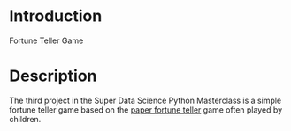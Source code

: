# Introduction 
Fortune Teller Game

# Description
The third project in the Super Data Science Python Masterclass is a simple fortune teller game based on the [paper fortune teller](https://en.wikipedia.org/wiki/Paper_fortune_teller) game often played by children.